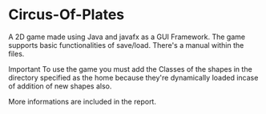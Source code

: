 # Circus-Of-Plates
A 2D game made using Java and javafx as a GUI Framework.
The game supports basic functionalities of save/load.
There's a manual within the files.

Important
To use the game you must add the Classes of the shapes in the
directory specified as the home because they're dynamically loaded
incase of addition of new shapes also.

More informations are included in the report.